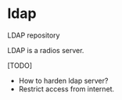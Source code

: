 # ldap
LDAP repository

LDAP is a radios server.

[TODO]
* How to harden ldap server?
* Restrict access from internet.
